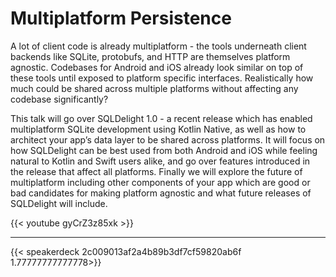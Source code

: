 # 

# Multiplatform Persistence

A lot of client code is already multiplatform - the tools underneath client backends like SQLite, protobufs, and HTTP are themselves platform agnostic. Codebases for Android and iOS already look similar on top of these tools until exposed to platform specific interfaces. Realistically how much could be shared across multiple platforms without affecting any codebase significantly?

This talk will go over SQLDelight 1.0 - a recent release which has enabled multiplatform SQLite development using Kotlin Native, as well as how to architect your app’s data layer to be shared across platforms. It will focus on how SQLDelight can be best used from both Android and iOS while feeling natural to Kotlin and Swift users alike, and go over features introduced in the release that affect all platforms. Finally we will explore the future of multiplatform including other components of your app which are good or bad candidates for making platform agnostic and what future releases of SQLDelight will include.

{{< youtube gyCrZ3z85xk >}}

---

{{< speakerdeck 2c009013af2a4b89b3df7cf59820ab6f 1.77777777777778>}}
